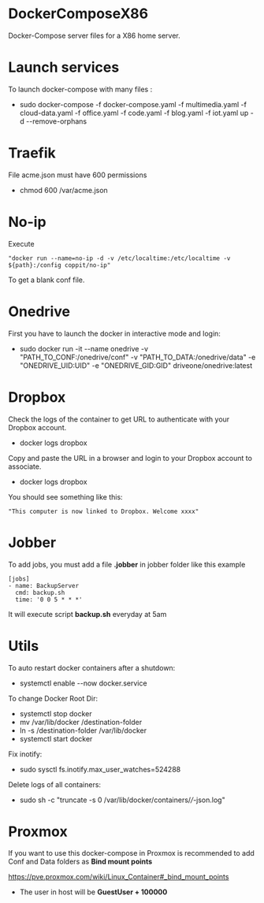 # DockerComposeX86
Docker-Compose server files for a X86 home server.

# Launch services
To launch docker-compose with many files :

- sudo docker-compose -f docker-compose.yaml -f multimedia.yaml -f cloud-data.yaml -f office.yaml -f code.yaml -f blog.yaml -f iot.yaml up -d --remove-orphans

# Traefik

File acme.json must have 600 permissions

- chmod 600 /var/acme.json

# No-ip

Execute 
        
    "docker run --name=no-ip -d -v /etc/localtime:/etc/localtime -v ${path}:/config coppit/no-ip"

To get a blank conf file.

# Onedrive
First you have to launch the docker in interactive mode and login:

- sudo docker run -it --name onedrive -v "PATH_TO_CONF:/onedrive/conf" -v "PATH_TO_DATA:/onedrive/data" -e "ONEDRIVE_UID:UID" -e "ONEDRIVE_GID:GID" driveone/onedrive:latest

# Dropbox
Check the logs of the container to get URL to authenticate with your Dropbox account.

- docker logs dropbox

Copy and paste the URL in a browser and login to your Dropbox account to associate.

- docker logs dropbox

You should see something like this:

    "This computer is now linked to Dropbox. Welcome xxxx"

# Jobber

To add jobs, you must add a file **.jobber** in jobber folder like this example

```
[jobs]
- name: BackupServer
  cmd: backup.sh
  time: '0 0 5 * * *'
```

It will execute script **backup.sh** everyday at 5am

# Utils

To auto restart docker containers after a shutdown:

- systemctl enable --now docker.service

To change Docker Root Dir:

- systemctl stop docker
- mv /var/lib/docker /destination-folder
- ln -s /destination-folder /var/lib/docker
- systemctl start docker

Fix inotify:

- sudo sysctl fs.inotify.max_user_watches=524288

Delete logs of all containers:

- sudo sh -c "truncate -s 0 /var/lib/docker/containers/*/*-json.log"

# Proxmox

If you want to use this docker-compose in Proxmox is recommended to add Conf and Data folders as **Bind mount points**

https://pve.proxmox.com/wiki/Linux_Container#_bind_mount_points

- The user in host will be **GuestUser + 100000**


